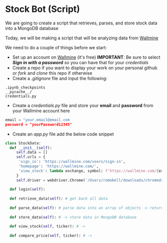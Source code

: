 # Stock Bot (Script)
We are going to create a script that retrieves, parses, and store stock data into a MongoDB database

Today, we will be making a script that will be analyzing data from [Wallmine](https://www.wallmine.com)

We need to do a couple of things before we start:
- Set up an account on [Wallmine](https://www.wallmine.com) (it's free)
**IMPORTANT**: Be sure to select ***Sign in with a password*** so you can have that for your *credentials*
- Create a repo if you want to display your work on your personal github or *fork* and *clone* this repo if otherwise
- Create a *.gitignore* file and input the following:
```text
.ipynb_checkpoints
__pycache__/    
credentials.py
```
- Create a *credentials.py* file and store your **email** and **password** from your Wallmine account here
```py
email = "your.email@email.com
password = "yourPassword12345"
```
- Create an *app.py* file add the below code snippet
```py
class StockData:
  def __init__(self):
     self.data = []
     self.urls = {
      'sign_in': 'https://wallmine.com/users/sign-in',
      'homepage': 'https://wallmine.com/',
      'view_stock': lambda exchange, symbol: f'https://wallmine.com/{exchange}/{symbol}'
     }
     self.driver = webdriver.Chrome('/Users/romebell/downloads/chromedriver-4') # use your path to your Chromedriver
  
  def login(self):
    
  def retrieve_data(self): # get back all data
  
  def parse_data(self): # parse data into an array of objects -> returns items parsed
  
  def store_data(self): # -> store data in MongoDB database
  
  def view_stock(self, ticker): # -> 
  
  def compare_price(self, ticker): # -> 
 ```
